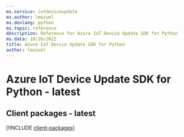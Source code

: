 ```yaml
---
ms.service: iotdeviceupdate
ms.author: lmazuel
ms.devlang: python
ms.topic: reference
description: Reference for Azure IoT Device Update SDK for Python
ms.data: 10/26/2022
title: Azure IoT Device Update SDK for Python
author: lmazuel
---
```

# Azure IoT Device Update SDK for Python - latest

## Client packages - latest
[!INCLUDE [client-packages](iot-device-update-client-index.md)]